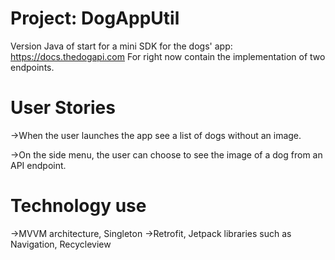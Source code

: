# Project: DogAppUtil

Version Java of start for a mini SDK for the dogs' app: https://docs.thedogapi.com
For right now contain the implementation of two endpoints.

# User Stories

->When the user launches the app see a list of dogs without an image.

->On the side menu, the user can choose to see the image of a dog from an API endpoint.

# Technology use
->MVVM architecture, Singleton
->Retrofit, Jetpack libraries such as Navigation, Recycleview



